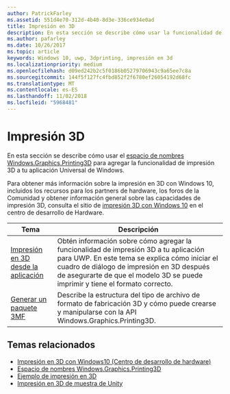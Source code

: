 ```yaml
---
author: PatrickFarley
ms.assetid: 551d4e70-312d-4b40-8d3e-336ce934e0ad
title: Impresión en 3D
description: En esta sección se describe cómo usar la funcionalidad de impresión en 3D en la aplicación universal de Windows.
ms.author: pafarley
ms.date: 10/26/2017
ms.topic: article
keywords: Windows 10, uwp, 3dprinting, impresión en 3d
ms.localizationpriority: medium
ms.openlocfilehash: d09ed242b2c5f0186b05279706943c9a65ee7c8a
ms.sourcegitcommit: 144f5f127fc4fbd852f2f6780ef26054192d68fc
ms.translationtype: MT
ms.contentlocale: es-ES
ms.lasthandoff: 11/02/2018
ms.locfileid: "5968481"
---
```

# <a name="3d-printing"></a>Impresión 3D


En esta sección se describe cómo usar el [espacio de nombres Windows.Graphics.Printing3D](https://msdn.microsoft.com/library/windows/apps/windows.graphics.printing3d.aspx) para agregar la funcionalidad de impresión 3D a tu aplicación Universal de Windows.  

Para obtener más información sobre la impresión en 3D con Windows 10, incluidos los recursos para los partners de hardware, los foros de la Comunidad y obtener información general sobre las capacidades de impresión 3D, consulta el sitio de [impresión 3D con Windows 10](https://developer.microsoft.com/windows/hardware/3d-print-support-windows-10) en el centro de desarrollo de Hardware.

| Tema | Descripción |
|-------|-------------|
| [Impresión en 3D desde la aplicación](3d-print-from-app.md) | Obtén información sobre cómo agregar la funcionalidad de impresión 3D a tu aplicación para UWP. En este tema se explica cómo iniciar el cuadro de diálogo de impresión en 3D después de asegurarte de que el modelo 3D se puede imprimir y tiene el formato correcto. |
| [Generar un paquete 3MF](generate-3mf.md) | Describe la estructura del tipo de archivo de formato de fabricación 3D y cómo puede crearse y manipularse con la API Windows.Graphics.Printing3D. |

## <a name="related-topics"></a>Temas relacionados

* [Impresión en 3D con Windows10 (Centro de desarrollo de hardware)](https://developer.microsoft.com/windows/hardware/3d-print-support-windows-10)
* [Espacio de nombres Windows.Graphics.Printing3D](https://msdn.microsoft.com/library/windows/apps/windows.graphics.printing3d.aspx)
* [Ejemplo de impresión en 3D](https://github.com/Microsoft/Windows-universal-samples/tree/master/Samples/3DPrinting)
* [Impresión en 3D de muestra de Unity](https://github.com/Microsoft/Windows-universal-samples/tree/master/Samples/3DPrintingFromUnity)

 
